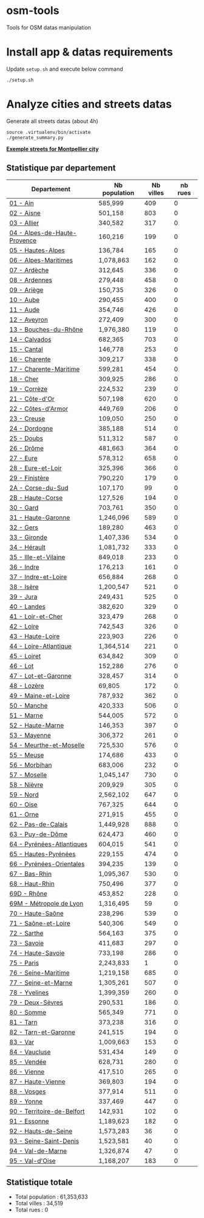 # osm-tools
Tools for OSM datas manipulation

# Install app & datas requirements
Update `setup.sh` and execute below command
```
./setup.sh
```

# Analyze cities and streets datas

Generate all streets datas (about 4h)

```
source .virtualenv/bin/activate
./generate_summary.py
```

**<a href="datas/34%20-%20Hérault/34172%20-%20Montpellier/streets.csv">Exemple streets for Montpellier city</a>**


## Statistique par departement

| Departement | Nb population | Nb villes | nb rues |
|-------------|---------------|-----------|---------|
| <a href="datas/01 - Ain">01 - Ain</a> | 585,999 | 409 | 0 |
| <a href="datas/02 - Aisne">02 - Aisne</a> | 501,158 | 803 | 0 |
| <a href="datas/03 - Allier">03 - Allier</a> | 340,582 | 317 | 0 |
| <a href="datas/04 - Alpes-de-Haute-Provence">04 - Alpes-de-Haute-Provence</a> | 160,216 | 199 | 0 |
| <a href="datas/05 - Hautes-Alpes">05 - Hautes-Alpes</a> | 136,784 | 165 | 0 |
| <a href="datas/06 - Alpes-Maritimes">06 - Alpes-Maritimes</a> | 1,078,863 | 162 | 0 |
| <a href="datas/07 - Ardèche">07 - Ardèche</a> | 312,645 | 336 | 0 |
| <a href="datas/08 - Ardennes">08 - Ardennes</a> | 279,448 | 458 | 0 |
| <a href="datas/09 - Ariège">09 - Ariège</a> | 150,735 | 326 | 0 |
| <a href="datas/10 - Aube">10 - Aube</a> | 290,455 | 400 | 0 |
| <a href="datas/11 - Aude">11 - Aude</a> | 354,746 | 426 | 0 |
| <a href="datas/12 - Aveyron">12 - Aveyron</a> | 272,409 | 300 | 0 |
| <a href="datas/13 - Bouches-du-Rhône">13 - Bouches-du-Rhône</a> | 1,976,380 | 119 | 0 |
| <a href="datas/14 - Calvados">14 - Calvados</a> | 682,365 | 703 | 0 |
| <a href="datas/15 - Cantal">15 - Cantal</a> | 146,778 | 253 | 0 |
| <a href="datas/16 - Charente">16 - Charente</a> | 309,217 | 338 | 0 |
| <a href="datas/17 - Charente-Maritime">17 - Charente-Maritime</a> | 599,281 | 454 | 0 |
| <a href="datas/18 - Cher">18 - Cher</a> | 309,925 | 286 | 0 |
| <a href="datas/19 - Corrèze">19 - Corrèze</a> | 224,532 | 239 | 0 |
| <a href="datas/21 - Côte-d'Or">21 - Côte-d'Or</a> | 507,198 | 620 | 0 |
| <a href="datas/22 - Côtes-d'Armor">22 - Côtes-d'Armor</a> | 449,769 | 206 | 0 |
| <a href="datas/23 - Creuse">23 - Creuse</a> | 109,050 | 250 | 0 |
| <a href="datas/24 - Dordogne">24 - Dordogne</a> | 385,188 | 514 | 0 |
| <a href="datas/25 - Doubs">25 - Doubs</a> | 511,312 | 587 | 0 |
| <a href="datas/26 - Drôme">26 - Drôme</a> | 481,663 | 364 | 0 |
| <a href="datas/27 - Eure">27 - Eure</a> | 578,312 | 658 | 0 |
| <a href="datas/28 - Eure-et-Loir">28 - Eure-et-Loir</a> | 325,396 | 366 | 0 |
| <a href="datas/29 - Finistère">29 - Finistère</a> | 790,220 | 179 | 0 |
| <a href="datas/2A - Corse-du-Sud">2A - Corse-du-Sud</a> | 107,170 | 99 | 0 |
| <a href="datas/2B - Haute-Corse">2B - Haute-Corse</a> | 127,526 | 194 | 0 |
| <a href="datas/30 - Gard">30 - Gard</a> | 703,761 | 350 | 0 |
| <a href="datas/31 - Haute-Garonne">31 - Haute-Garonne</a> | 1,246,096 | 589 | 0 |
| <a href="datas/32 - Gers">32 - Gers</a> | 189,280 | 463 | 0 |
| <a href="datas/33 - Gironde">33 - Gironde</a> | 1,407,336 | 534 | 0 |
| <a href="datas/34 - Hérault">34 - Hérault</a> | 1,081,732 | 333 | 0 |
| <a href="datas/35 - Ille-et-Vilaine">35 - Ille-et-Vilaine</a> | 849,018 | 233 | 0 |
| <a href="datas/36 - Indre">36 - Indre</a> | 176,213 | 161 | 0 |
| <a href="datas/37 - Indre-et-Loire">37 - Indre-et-Loire</a> | 656,884 | 268 | 0 |
| <a href="datas/38 - Isère">38 - Isère</a> | 1,200,547 | 521 | 0 |
| <a href="datas/39 - Jura">39 - Jura</a> | 249,431 | 525 | 0 |
| <a href="datas/40 - Landes">40 - Landes</a> | 382,620 | 329 | 0 |
| <a href="datas/41 - Loir-et-Cher">41 - Loir-et-Cher</a> | 323,479 | 268 | 0 |
| <a href="datas/42 - Loire">42 - Loire</a> | 742,543 | 326 | 0 |
| <a href="datas/43 - Haute-Loire">43 - Haute-Loire</a> | 223,903 | 226 | 0 |
| <a href="datas/44 - Loire-Atlantique">44 - Loire-Atlantique</a> | 1,364,514 | 221 | 0 |
| <a href="datas/45 - Loiret">45 - Loiret</a> | 634,842 | 309 | 0 |
| <a href="datas/46 - Lot">46 - Lot</a> | 152,286 | 276 | 0 |
| <a href="datas/47 - Lot-et-Garonne">47 - Lot-et-Garonne</a> | 328,457 | 314 | 0 |
| <a href="datas/48 - Lozère">48 - Lozère</a> | 69,805 | 172 | 0 |
| <a href="datas/49 - Maine-et-Loire">49 - Maine-et-Loire</a> | 787,932 | 362 | 0 |
| <a href="datas/50 - Manche">50 - Manche</a> | 420,333 | 506 | 0 |
| <a href="datas/51 - Marne">51 - Marne</a> | 544,005 | 572 | 0 |
| <a href="datas/52 - Haute-Marne">52 - Haute-Marne</a> | 146,353 | 397 | 0 |
| <a href="datas/53 - Mayenne">53 - Mayenne</a> | 306,372 | 261 | 0 |
| <a href="datas/54 - Meurthe-et-Moselle">54 - Meurthe-et-Moselle</a> | 725,530 | 576 | 0 |
| <a href="datas/55 - Meuse">55 - Meuse</a> | 174,686 | 433 | 0 |
| <a href="datas/56 - Morbihan">56 - Morbihan</a> | 683,006 | 232 | 0 |
| <a href="datas/57 - Moselle">57 - Moselle</a> | 1,045,147 | 730 | 0 |
| <a href="datas/58 - Nièvre">58 - Nièvre</a> | 209,929 | 305 | 0 |
| <a href="datas/59 - Nord">59 - Nord</a> | 2,562,102 | 647 | 0 |
| <a href="datas/60 - Oise">60 - Oise</a> | 767,325 | 644 | 0 |
| <a href="datas/61 - Orne">61 - Orne</a> | 271,915 | 455 | 0 |
| <a href="datas/62 - Pas-de-Calais">62 - Pas-de-Calais</a> | 1,449,928 | 888 | 0 |
| <a href="datas/63 - Puy-de-Dôme">63 - Puy-de-Dôme</a> | 624,473 | 460 | 0 |
| <a href="datas/64 - Pyrénées-Atlantiques">64 - Pyrénées-Atlantiques</a> | 604,015 | 541 | 0 |
| <a href="datas/65 - Hautes-Pyrénées">65 - Hautes-Pyrénées</a> | 229,155 | 474 | 0 |
| <a href="datas/66 - Pyrénées-Orientales">66 - Pyrénées-Orientales</a> | 394,235 | 139 | 0 |
| <a href="datas/67 - Bas-Rhin">67 - Bas-Rhin</a> | 1,095,367 | 530 | 0 |
| <a href="datas/68 - Haut-Rhin">68 - Haut-Rhin</a> | 750,496 | 377 | 0 |
| <a href="datas/69D - Rhône">69D - Rhône</a> | 453,852 | 228 | 0 |
| <a href="datas/69M - Métropole de Lyon">69M - Métropole de Lyon</a> | 1,316,495 | 59 | 0 |
| <a href="datas/70 - Haute-Saône">70 - Haute-Saône</a> | 238,296 | 539 | 0 |
| <a href="datas/71 - Saône-et-Loire">71 - Saône-et-Loire</a> | 540,306 | 549 | 0 |
| <a href="datas/72 - Sarthe">72 - Sarthe</a> | 564,163 | 375 | 0 |
| <a href="datas/73 - Savoie">73 - Savoie</a> | 411,683 | 297 | 0 |
| <a href="datas/74 - Haute-Savoie">74 - Haute-Savoie</a> | 733,198 | 286 | 0 |
| <a href="datas/75 - Paris">75 - Paris</a> | 2,243,833 | 1 | 0 |
| <a href="datas/76 - Seine-Maritime">76 - Seine-Maritime</a> | 1,219,158 | 685 | 0 |
| <a href="datas/77 - Seine-et-Marne">77 - Seine-et-Marne</a> | 1,305,261 | 507 | 0 |
| <a href="datas/78 - Yvelines">78 - Yvelines</a> | 1,399,359 | 260 | 0 |
| <a href="datas/79 - Deux-Sèvres">79 - Deux-Sèvres</a> | 290,531 | 186 | 0 |
| <a href="datas/80 - Somme">80 - Somme</a> | 565,349 | 771 | 0 |
| <a href="datas/81 - Tarn">81 - Tarn</a> | 373,238 | 316 | 0 |
| <a href="datas/82 - Tarn-et-Garonne">82 - Tarn-et-Garonne</a> | 241,515 | 194 | 0 |
| <a href="datas/83 - Var">83 - Var</a> | 1,009,663 | 153 | 0 |
| <a href="datas/84 - Vaucluse">84 - Vaucluse</a> | 531,434 | 149 | 0 |
| <a href="datas/85 - Vendée">85 - Vendée</a> | 628,731 | 280 | 0 |
| <a href="datas/86 - Vienne">86 - Vienne</a> | 417,510 | 265 | 0 |
| <a href="datas/87 - Haute-Vienne">87 - Haute-Vienne</a> | 369,803 | 194 | 0 |
| <a href="datas/88 - Vosges">88 - Vosges</a> | 377,914 | 511 | 0 |
| <a href="datas/89 - Yonne">89 - Yonne</a> | 337,469 | 447 | 0 |
| <a href="datas/90 - Territoire-de-Belfort">90 - Territoire-de-Belfort</a> | 142,931 | 102 | 0 |
| <a href="datas/91 - Essonne">91 - Essonne</a> | 1,189,623 | 182 | 0 |
| <a href="datas/92 - Hauts-de-Seine">92 - Hauts-de-Seine</a> | 1,573,283 | 36 | 0 |
| <a href="datas/93 - Seine-Saint-Denis">93 - Seine-Saint-Denis</a> | 1,523,581 | 40 | 0 |
| <a href="datas/94 - Val-de-Marne">94 - Val-de-Marne</a> | 1,326,874 | 47 | 0 |
| <a href="datas/95 - Val-d'Oise">95 - Val-d'Oise</a> | 1,168,207 | 183 | 0 |

## Statistique totale

  * Total population     : 61,353,633
  * Total villes         : 34,519
  * Total rues           : 0

